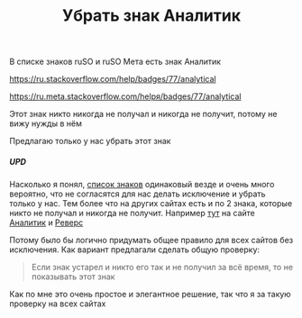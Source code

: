 ﻿---
title: "Убрать знак Аналитик"
se.owner.user_id: 385375
se.owner.display_name: "EzioMercer"
se.owner.link: "https://ru.meta.stackoverflow.com/users/385375/eziomercer"
se.link: "https://ru.meta.stackoverflow.com/questions/12078/%d0%a3%d0%b1%d1%80%d0%b0%d1%82%d1%8c-%d0%b7%d0%bd%d0%b0%d0%ba-%d0%90%d0%bd%d0%b0%d0%bb%d0%b8%d1%82%d0%b8%d0%ba"
se.question_id: 12078
se.post_type: question
---
<p>В списке знаков ruSO и ruSO Мета есть знак Аналитик</p>
<p><a href="https://ru.stackoverflow.com/help/badges/77/analytical">https://ru.stackoverflow.com/help/badges/77/analytical</a></p>
<p><a href="https://ru.meta.stackoverflow.com/help%D1%8F/badges/77/analytical">https://ru.meta.stackoverflow.com/helpя/badges/77/analytical</a></p>
<p>Этот знак никто никогда не получал и никогда не получит, потому не вижу нужды в нём</p>
<p>Предлагаю только у нас убрать этот знак</p>
<h5>UPD</h5>
<p>Насколько я понял, <a href="https://ru.meta.stackoverflow.com/help/badges">список знаков</a> одинаковый везде и очень много вероятно, что не согласятся для нас делать исключение и убрать только у нас. Тем более что на других сайтах есть и по 2 знака, которые никто не получал и никогда не получит. Например <a href="https://aviation.stackexchange.com">тут</a>  на сайте <a href="https://aviation.stackexchange.com/help/badges/77/analytical">Аналитик</a> и <a href="https://aviation.stackexchange.com/help/badges/57/reversal">Реверс</a></p>
<p>Потому было бы логично придумать общее правило для всех сайтов без исключения. Как вариант предлагали сделать общую проверку:</p>
<blockquote>
<p>Если знак устарел и никто его так и не получил за всё время, то не показывать этот знак</p>
</blockquote>
<p>Как по мне это очень простое и элегантное решение, так что я за такую проверку на всех сайтах</p>
